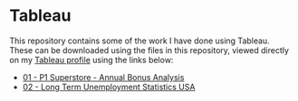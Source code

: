 # Tableau

This repository contains some of the work I have done using Tableau. These can be downloaded using the files in this repository, viewed directly on my [Tableau profile](https://public.tableau.com/profile/roland.rossel#!/) using the links below:
* [01 - P1 Superstore - Annual Bonus Analysis](https://public.tableau.com/views/P1Superstore-AnnualBonusAnalysis/Sheet1?:language=en-GB&:display_count=y&:origin=viz_share_link)
* [02 - Long Term Unemployment Statistics USA](https://public.tableau.com/views/02-LongTermUnemploymentStatisticsUSA/Sheet1?:language=en-GB&:display_count=y&publish=yes&:origin=viz_share_link)
